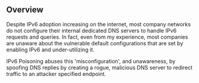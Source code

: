 ## Overview
Despite IPv6 adoption increasing on the internet, most company networks do not configure their internal dedicated DNS servers to handle IPv6 requests and queries. In fact, even from my experience, most companies are unaware about the vulnerable default configurations that are set by enabling IPv6 and under-utilizing it.

IPv6 Poisoning abuses this 'misconfiguration', and unawareness, by spoofing DNS replies by creating a rogue, malicious DNS server to redirect traffic to an attacker specified endpoint.
